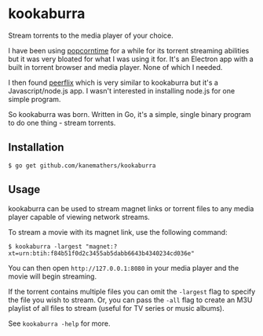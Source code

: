 # kookaburra

Stream torrents to the media player of your choice.

I have been using [popcorntime](https://popcorntime.sh) for a while for its
torrent streaming abilities but it was very bloated for what I was using it
for. It's an Electron app with a built in torrent browser and media player.
None of which I needed.

I then found [peerflix](https://github.com/mafintosh/peerflix) which is very
similar to kookaburra but it's a Javascript/node.js app. I wasn't interested
in installing node.js for one simple program.

So kookaburra was born. Written in Go, it's a simple, single binary program
to do one thing - stream torrents.

## Installation

    $ go get github.com/kanemathers/kookaburra

## Usage

kookaburra can be used to stream magnet links or torrent files to any media
player capable of viewing network streams.

To stream a movie with its magnet link, use the following command:

    $ kookaburra -largest "magnet:?xt=urn:btih:f84b51f0d2c3455ab5dabb6643b4340234cd036e"

You can then open ``http://127.0.0.1:8080`` in your media player and the movie
will begin streaming.

If the torrent contains multiple files you can omit the ``-largest`` flag to
specify the file you wish to stream. Or, you can pass the ``-all`` flag to
create an M3U playlist of all files to stream (useful for TV series or music
albums).

See ``kookaburra -help`` for more.